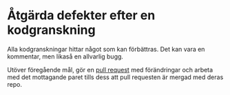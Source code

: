 # Åtgärda defekter efter en kodgranskning

Alla kodgranskningar hittar något som kan förbättras. Det kan vara
en kommentar, men likaså en allvarlig bugg.

Utöver föregående mål, gör en [pull request](https://help.github.com/articles/using-pull-requests/) med förändringar
och arbeta med det mottagande paret tills dess att pull requesten
är mergad med deras repo.
